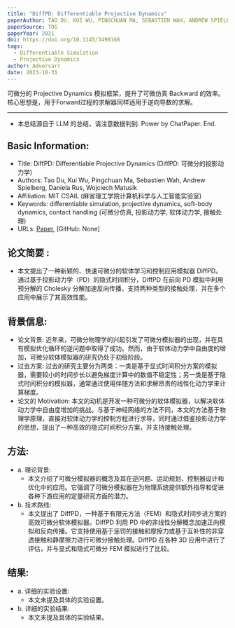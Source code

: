 ```yaml
---
title: "DiffPD: Differentiable Projective Dynamics"
paperAuthor: TAO DU, KUI WU, PINGCHUAN MA, SEBASTIEN WAH, ANDREW SPIELBERG, DANIELA RUS, and WOJCIECH MATUSIK, MIT CSAIL
paperSource: TOG
paperYear: 2021
doi: https://doi.org/10.1145/3490168
tags:
  - Differentiable Simulation
  - Projective Dynamics
author: Adversarr
date: 2023-10-31
---
```


可微分的 Projective Dynamics 模拟框架，提升了可微仿真 Backward 的效率。核心思想是，用于Forward过程的求解器同样适用于逆向导数的求解。

<!-- more -->

---

- 本总结源自于 LLM 的总结，请注意数据判别. Power by ChatPaper. End.


## Basic Information:

- Title: DiffPD: Differentiable Projective Dynamics (DiffPD: 可微分的投影动力学)
- Authors: Tao Du, Kui Wu, Pingchuan Ma, Sebastien Wah, Andrew Spielberg, Daniela Rus, Wojciech Matusik
- Affiliation: MIT CSAIL (麻省理工学院计算机科学与人工智能实验室)
- Keywords: differentiable simulation, projective dynamics, soft-body dynamics, contact handling (可微分仿真, 投影动力学, 软体动力学, 接触处理)
- URLs: [Paper](https://doi.org/10.1145/3490168), [GitHub: None]

## 论文简要 :

- 本文提出了一种新颖的、快速可微分的软体学习和控制应用模拟器 DiffPD。通过基于投影动力学（PD）的隐式时间积分，DiffPD 在前向 PD 模拟中利用预分解的 Cholesky 分解加速反向传播，支持两种类型的接触处理，并在多个应用中展示了其高效性能。

## 背景信息:

- 论文背景: 近年来，可微分物理学的兴起引发了可微分模拟器的出现，并在具有模拟优化循环的逆问题中取得了成功。然而，由于软体动力学中自由度的增加，可微分软体模拟器的研究仍处于初级阶段。
- 过去方案: 过去的研究主要分为两类：一类是基于显式时间积分方案的模拟器，需要较小的时间步长以避免梯度计算中的数值不稳定性；另一类是基于隐式时间积分的模拟器，通常通过使用伴随方法和求解昂贵的线性化动力学来计算梯度。
- 论文的 Motivation: 本文的动机是开发一种可微分的软体模拟器，以解决软体动力学中自由度增加的挑战。与基于神经网络的方法不同，本文的方法基于物理学原理，直接对软体动力学的控制方程进行求导，同时通过借鉴投影动力学的思想，提出了一种高效的隐式时间积分方案，并支持接触处理。

## 方法:

- a. 理论背景:
  - 本文介绍了可微分模拟器的概念及其在逆问题、运动规划、控制器设计和优化中的应用。它强调了可微分模拟器在为物理系统提供额外指导和促进各种下游应用的定量研究方面的潜力。
- b. 技术路线:
  - 本文提出了 DiffPD，一种基于有限元方法（FEM）和隐式时间步进方案的高效可微分软体模拟器。DiffPD 利用 PD 中的非线性分解概念加速正向模拟和反向传播。它支持使用基于惩罚的接触和摩擦力或基于互补性的非穿透接触和静摩擦力进行可微分接触处理。DiffPD 在各种 3D 应用中进行了评估，并与显式和隐式可微分 FEM 模拟进行了比较。

## 结果:

- a. 详细的实验设置:
  - 本文未提及具体的实验设置。
- b. 详细的实验结果:
  - 本文未提及具体的实验结果。